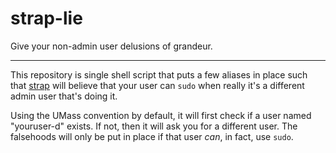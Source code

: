 strap-lie
=========

Give your non-admin user delusions of grandeur.

---

This repository is single shell script that puts a few aliases in place such
that [strap][strap] will believe that your user can `sudo` when really it's
a different admin user that's doing it.

Using the UMass convention by default, it will first check if a user named
"youruser-d" exists. If not, then it will ask you for a different user. The
falsehoods will only be put in place if that user _can_, in fact, use `sudo`.

[strap]: https://github.com/umts/strap/
